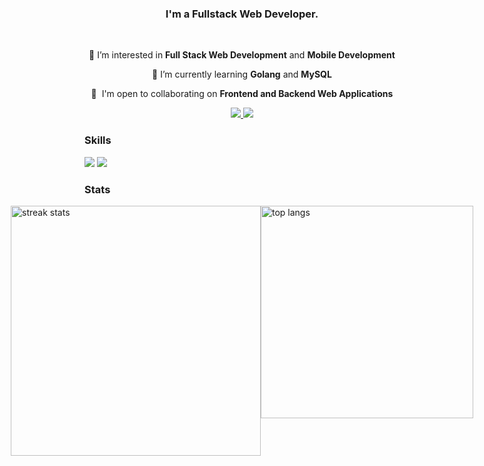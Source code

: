 
<h3 align="center">I'm a Fullstack Web Developer.</h3>

<br/>

<div align="center">

👀 I’m interested in **Full Stack Web Development** and **Mobile Development**

🌱 I’m currently learning **Golang** and **MySQL**

🤝  I'm open to collaborating on **Frontend and Backend Web Applications**

  </div>

  <div align="center"> 
  <a href="mailto:bozesoldo8@gmail.com">
    <img src="https://img.shields.io/badge/Gmail-cbd5e1?style=for-the-badge&logo=gmail&logoColor=red" />
  </a>
  <a href="https://www.linkedin.com/in/bo%C5%BEo-s-254781251/" target="_blank">
    <img src="https://img.shields.io/badge/LinkedIn-0077B5?style=for-the-badge&logo=linkedin&logoColor=white" target="_blank" />
  </a>
</div>

### Skills

<p align="left">
 <img src="https://skillicons.dev/icons?i=html,css,javascript,typescript,react,nextjs,tailwind,mongodb,redux" />
 <img src="https://skillicons.dev/icons?i=nodejs,express,c,firebase,netlify,prisma,git,postman,vscode" /><br>
</p>

### Stats

 <div style="display: flex; justify-content: center;">
     <img width="400" src="https://github-readme-streak-stats-zeta-gilt.vercel.app?user=Bozos2&theme=dark&border_radius=10&card_width=400" alt="streak stats" />
      <img width="340" src="https://github-readme-stats.vercel.app/api/top-langs/?username=Bozos2&langs_count=3&layout=compact&theme=dark&border_radius=10&size_weight=0.5&count_weight=0.5&exclude_repo=github-readme-stats" alt="top langs" />
 </div>
 
  

